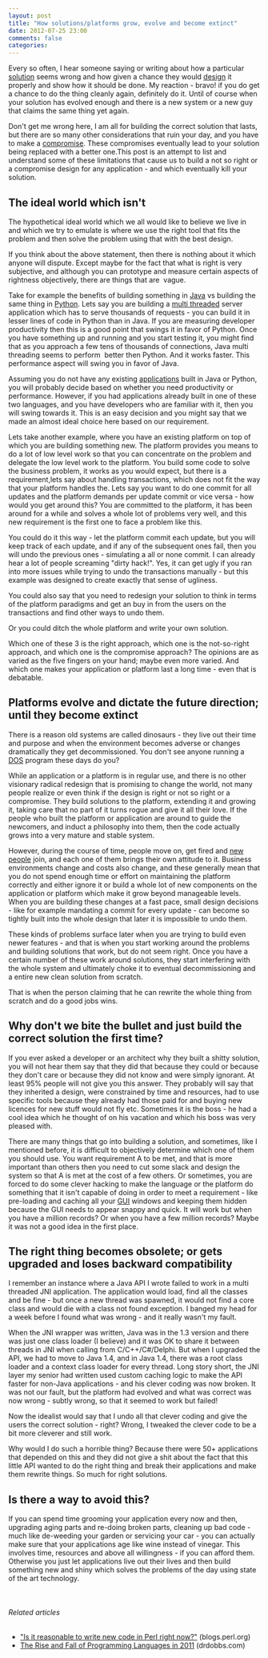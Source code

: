 ```yaml
---
layout: post
title: "How solutions/platforms grow, evolve and become extinct"
date: 2012-07-25 23:00
comments: false
categories:
---
```


Every so often, I hear someone saying or writing about how a particular <a  title="Solution" href="http://en.wikipedia.org/wiki/Solution" rel="wikipedia" target="_blank">solution</a> seems wrong and how given a chance they would <a  title="Design" href="http://en.wikipedia.org/wiki/Design" rel="wikipedia" target="_blank">design</a> it properly and show how it should be done. My reaction - bravo! if you do get a chance to do the thing cleanly again, definitely do it. Until of course when your solution has evolved enough and there is a new system or a new guy that claims the same thing yet again.

Don't get me wrong here, I am all for building the correct solution that lasts, but there are so many other considerations that ruin your day, and you have to make a <a  title="Compromise" href="http://en.wikipedia.org/wiki/Compromise" rel="wikipedia" target="_blank">compromise</a>. These compromises eventually lead to your solution being replaced with a better one.This post is an attempt to list and understand some of these limitations that cause us to build a not so right or a compromise design for any application - and which eventually kill your solution.


<h2>The ideal world which isn't</h2>
The hypothetical ideal world which we all would like to believe we live in and which we try to emulate is where we use the right tool that fits the problem and then solve the problem using that with the best design.

If you think about the above statement, then there is nothing about it which anyone will dispute. Except maybe for the fact that what is right is very subjective, and although you can prototype and measure certain aspects of rightness objectively, there are things that are  vague.

Take for example the benefits of building something in <a  title="Java (programming language)" href="http://www.oracle.com/technetwork/java/" rel="homepage" target="_blank">Java</a> vs building the same thing in <a  title="Python (programming language)" href="http://www.python.org/" rel="homepage" target="_blank">Python</a>. Lets say you are building a <a  title="Thread (computer science)" href="http://en.wikipedia.org/wiki/Thread_%28computer_science%29" rel="wikipedia" target="_blank">multi threaded</a> server application which has to serve thousands of requests - you can build it in lesser lines of code in Python than in Java. If you are measuring developer productivity then this is a good point that swings it in favor of Python. Once you have something up and running and you start testing it, you might find that as you approach a few tens of thousands of connections, Java multi threading seems to perform  better then Python. And it works faster. This performance aspect will swing you in favor of Java.

Assuming you do not have any existing <a  title="Application software" href="http://en.wikipedia.org/wiki/Application_software" rel="wikipedia" target="_blank">applications</a> built in Java or Python, you will probably decide based on whether you need productivity or performance. However, if you had applications already built in one of these two languages, and you have developers who are familiar with it, then you will swing towards it. This is an easy decision and you might say that we made an almost ideal choice here based on our requirement.

Lets take another example, where you have an existing platform on top of which you are building something new. The platform provides you means to do a lot of low level work so that you can concentrate on the problem and delegate the low level work to the platform. You build some code to solve the business problem, it works as you would expect, but there is a requirement,lets say about handling transactions, which does not fit the way that your platform handles the. Lets say you want to do one commit for all updates and the platform demands per update commit or vice versa - how would you get around this? You are committed to the platform, it has been around for a while and solves a whole lot of problems very well, and this new requirement is the first one to face a problem like this.

You could do it this way - let the platform commit each update, but you will keep track of each update, and if any of the subsequent ones fail, then you will undo the previous ones - simulating a all or none commit. I can already hear a lot of people screaming "dirty hack!". Yes, it can get ugly if you ran into more issues while trying to undo the transactions manually - but this example was designed to create exactly that sense of ugliness.

You could also say that you need to redesign your solution to think in terms of the platform paradigms and get an buy in from the users on the transactions and find other ways to undo them.

Or you could ditch the whole platform and write your own solution.

Which one of these 3 is the right approach, which one is the not-so-right approach, and which one is the compromise approach? The opinions are as varied as the five fingers on your hand; maybe even more varied. And which one makes your application or platform last a long time - even that is debatable.
<h2>Platforms evolve and dictate the future direction; until they become extinct</h2>
There is a reason old systems are called dinosaurs - they live out their time and purpose and when the environment becomes adverse or changes dramatically they get decommissioned. You don't see anyone running a <a  title="DOS" href="http://en.wikipedia.org/wiki/DOS" rel="wikipedia" target="_blank">DOS</a> program these days do you?

While an application or a platform is in regular use, and there is no other visionary radical redesign that is promising to change the world, not many people realize or even think if the design is right or not so right or a compromise. They build solutions to the platform, extending it and growing it, taking care that no part of it turns rogue and give it all their love. If the people who built the platform or application are around to guide the newcomers, and induct a philosophy into them, then the code actually grows into a very mature and stable system.

However, during the course of time, people move on, get fired and <a  title="New People" href="http://en.wikipedia.org/wiki/New_People" rel="wikipedia" target="_blank">new people</a> join, and each one of them brings their own attitude to it. Business environments change and costs also change, and these generally mean that you do not spend enough time or effort on maintaining the platform correctly and either ignore it or build a whole lot of new components on the application or platform which make it grow beyond manageable levels. When you are building these changes at a fast pace, small design decisions - like for example mandating a commit for every update - can become so tightly built into the whole design that later it is impossible to undo them.

These kinds of problems surface later when you are trying to build even newer features - and that is when you start working around the problems and building solutions that work, but do not seem right. Once you have a certain number of these work around solutions, they start interfering with the whole system and ultimately choke it to eventual decommissioning and a entire new clean solution from scratch.

That is when the person claiming that he can rewrite the whole thing from scratch and do a good jobs wins.
<h2>Why don't we bite the bullet and just build the correct solution the first time?</h2>
If you ever asked a developer or an architect why they built a shitty solution, you will not hear them say that they did that because they could or because they don't care or because they did not know and were simply ignorant. At least 95% people will not give you this answer. They probably will say that they inherited a design, were constrained by time and resources, had to use specific tools because they already had those paid for and buying new licences for new stuff would not fly etc. Sometimes it is the boss - he had a cool idea which he thought of on his vacation and which his boss was very pleased with.

There are many things that go into building a solution, and sometimes, like I mentioned before, it is difficult to objectively determine which one of them you should use. You want requirement A to be met, and that is more important than others then you need to cut some slack and design the system so that A is met at the cost of a few others. Or sometimes, you are forced to do some clever hacking to make the language or the platform do something that it isn't capable of doing in order to meet a requirement - like pre-loading and caching all your <a  title="Graphical user interface" href="http://en.wikipedia.org/wiki/Graphical_user_interface" rel="wikipedia" target="_blank">GUI</a> windows and keeping them hidden because the GUI needs to appear snappy and quick. It will work but when you have a million records? Or when you have a few million records? Maybe it was not a good idea in the first place.
<h2>The right thing becomes obsolete; or gets upgraded and loses backward compatibility</h2>
I remember an instance where a Java API I wrote failed to work in a multi threaded JNI application. The application would load, find all the classes and be fine - but once a new thread was spawned, it would not find a core class and would die with a class not found exception. I banged my head for a week before I found what was wrong - and it really wasn't my fault.

When the JNI wrapper was written, Java was in the 1.3 version and there was just one class loader (I believe) and it was OK to share it between threads in JNI when calling from C/C++/C#/Delphi. But when I upgraded the API, we had to move to Java 1.4, and in Java 1.4, there was a root class loader and a context class loader for every thread. Long story short, the JNI layer my senior had written used custom caching logic to make the API faster for non-Java applications - and his clever coding was now broken. It was not our fault, but the platform had evolved and what was correct was now wrong - subtly wrong, so that it seemed to work but failed!

Now the idealist would say that I undo all that clever coding and give the users the correct solution - right? Wrong, I tweaked the clever code to be a bit more cleverer and still work.

Why would I do such a horrible thing? Because there were 50+ applications that depended on this and they did not give a shit about the fact that this little API wanted to do the right thing and break their applications and make them rewrite things. So much for right solutions.
<h2>Is there a way to avoid this?</h2>
If you can spend time grooming your application every now and then, upgrading aging parts and re-doing broken parts, cleaning up bad code - much like de-weeding your garden or servicing your car - you can actually make sure that your applications age like wine instead of vinegar. This involves time, resources and above all willingness - if you can afford them. Otherwise you just let applications live out their lives and then build something new and shiny which solves the problems of the day using state of the art technology.

&nbsp;
<h6 class="zemanta-related-title" style="font-size:1em;">Related articles</h6>
<ul class="zemanta-article-ul">
	<li class="zemanta-article-ul-li"><a href="http://blogs.perl.org/users/su-shee/2012/07/is-it-reasonable-to-write-new-code-in-perl-right-now.html" target="_blank">"Is it reasonable to write new code in Perl right now?"</a> (blogs.perl.org)</li>
	<li class="zemanta-article-ul-li"><a href="http://www.drdobbs.com/mobile/232400093" target="_blank">The Rise and Fall of Programming Languages in 2011</a> (drdobbs.com)</li>
</ul>